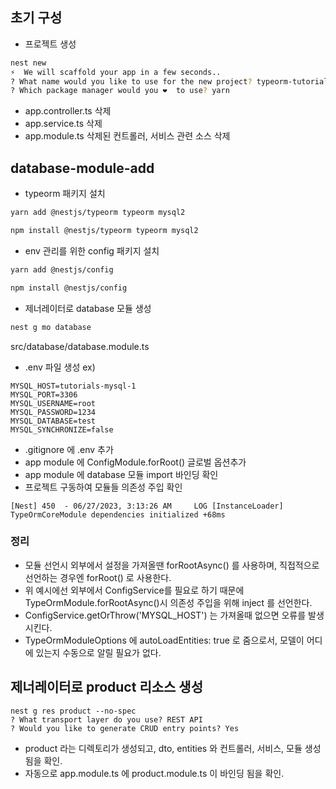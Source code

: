 ## 초기 구성

- 프로젝트 생성

```bash
nest new
⚡  We will scaffold your app in a few seconds..
? What name would you like to use for the new project? typeorm-tutorial
? Which package manager would you ❤️  to use? yarn
```

- app.controller.ts 삭제
- app.service.ts 삭제
- app.module.ts 삭제된 컨트롤러, 서비스 관련 소스 삭제

## database-module-add

- typeorm 패키지 설치

```bash
yarn add @nestjs/typeorm typeorm mysql2
```

```bash
npm install @nestjs/typeorm typeorm mysql2
```

- env 관리를 위한 config 패키지 설치

```bash
yarn add @nestjs/config
```

```bash
npm install @nestjs/config
```

- 제너레이터로 database 모듈 생성

```bash
nest g mo database
```

src/database/database.module.ts

- .env 파일 생성
  ex)

```shell
MYSQL_HOST=tutorials-mysql-1
MYSQL_PORT=3306
MYSQL_USERNAME=root
MYSQL_PASSWORD=1234
MYSQL_DATABASE=test
MYSQL_SYNCHRONIZE=false
```

- .gitignore 에 .env 추가
- app module 에 ConfigModule.forRoot() 글로벌 옵션추가
- app module 에 database 모듈 import 바인딩 확인
- 프로젝트 구동하여 모듈들 의존성 주입 확인

```shell
[Nest] 450  - 06/27/2023, 3:13:26 AM     LOG [InstanceLoader] TypeOrmCoreModule dependencies initialized +68ms
```

### 정리

- 모듈 선언시 외부에서 설정을 가져올땐 forRootAsync() 를 사용하며, 직접적으로 선언하는 경우엔 forRoot() 로 사용한다.
- 위 예시에선 외부에서 ConfigService를 필요로 하기 때문에 TypeOrmModule.forRootAsync()시 의존성 주입을 위해 inject 를 선언한다.
- ConfigService.getOrThrow('MYSQL_HOST') 는 가져올때 없으면 오류를 발생시킨다.
- TypeOrmModuleOptions 에 autoLoadEntities: true 로 줌으로서, 모델이 어디에 있는지 수동으로 알릴 필요가 없다.

## 제너레이터로 product 리소스 생성

```shell
nest g res product --no-spec
? What transport layer do you use? REST API
? Would you like to generate CRUD entry points? Yes
```

- product 라는 디렉토리가 생성되고, dto, entities 와 컨트롤러, 서비스, 모듈 생성됨을 확인.
- 자동으로 app.module.ts 에 product.module.ts 이 바인딩 됨을 확인.
